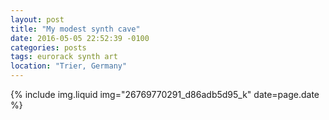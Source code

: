 ```yaml
---
layout: post
title: "My modest synth cave"
date: 2016-05-05 22:52:39 -0100
categories: posts
tags: eurorack synth art
location: "Trier, Germany"
---
```


{% include img.liquid img="26769770291_d86adb5d95_k" date=page.date %}
